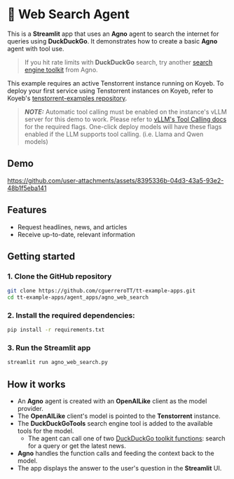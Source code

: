 # 🔎 Web Search Agent
This is a **Streamlit** app that uses an **Agno** agent to search the internet for queries using **DuckDuckGo**.  It demonstrates how to create a basic **Agno** agent with tool use.

> If you hit rate limits with **DuckDuckGo** search, try another [search engine toolkit](https://docs.agno.com/tools/toolkits/toolkits) from Agno.

This example requires an active Tenstorrent instance running on Koyeb.  To deploy your first service using Tenstorrent instances on Koyeb, refer to Koyeb's [tenstorrent-examples repository](https://github.com/koyeb/tenstorrent-examples).  

> **_NOTE:_** Automatic tool calling must be enabled on the instance's vLLM server for this demo to work.  Please refer to [vLLM's Tool Calling docs](https://docs.vllm.ai/en/stable/features/tool_calling.html#automatic-function-calling) for the required flags.  One-click deploy models will have these flags enabled if the LLM supports tool calling. (i.e. Llama and Qwen models)

## Demo

https://github.com/user-attachments/assets/8395336b-04d3-43a5-93e2-48b1f5eba141

## Features
- Request headlines, news, and articles
- Receive up-to-date, relevant information

## Getting started

### 1. Clone the GitHub repository
```bash
git clone https://github.com/cguerreroTT/tt-example-apps.git
cd tt-example-apps/agent_apps/agno_web_search
```

### 2. Install the required dependencies:
```bash
pip install -r requirements.txt
```

### 3. Run the Streamlit app
```bash
streamlit run agno_web_search.py
```

## How it works

- An **Agno** agent is created with an **OpenAILike** client as the model provider.
- The **OpenAILike** client's model is pointed to the **Tenstorrent** instance.
- The **DuckDuckGoTools** search engine tool is added to the available tools for the model.
    - The agent can call one of two [DuckDuckGo toolkit functions](https://docs.agno.com/tools/toolkits/search/duckduckgo#toolkit-functions): search for a query or get the latest news.
- **Agno** handles the function calls and feeding the context back to the model.
- The app displays the answer to the user's question in the **Streamlit** UI.
